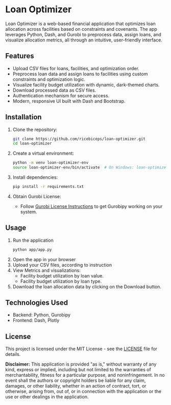 # Loan Optimizer

Loan Optimizer is a web-based financial application that optimizes loan allocation across facilities based on constraints and covenants. The app leverages Python, Dash, and Gurobi to preprocess data, assign loans, and visualize allocation metrics, all through an intuitive, user-friendly interface.

## Features

- Upload CSV files for loans, facilities, and optimization order.
- Preprocess loan data and assign loans to facilities using custom constraints and optimization logic.
- Visualize facility budget utilization with dynamic, dark-themed charts.
- Download processed data as CSV files.
- Authentication mechanism for secure access.
- Modern, responsive UI built with Dash and Bootstrap.

## Installation

1. Clone the repository:
   ```bash
   git clone https://github.com/ricebiceps/loan-optimizer.git
   cd loan-optimizer
    ```

2. Create a virtual environment:
    ```bash
    python -m venv loan-optimizer-env
    source loan-optimizer-env/bin/activate  # On Windows: loan-optimizer-env\Scripts\activate
    ```

3. Install dependencies:
    ```bash
    pip install -r requirements.txt
    ```

4. Obtain Gurobi License: 
    - Follow [Gurobi License Instructions](https://support.gurobi.com/hc/en-us/articles/12684663118993-How-do-I-obtain-a-Gurobi-license) to get Gurobipy working on your system. 

## Usage 
1. Run the application 
    ```bash
    python app/app.py
    ```
2. Open the app in your browser
3. Upload your CSV files, according to instruction
4. View Metrics and visualizations:
    - Facility budget utilization by loan value.
    - Facility budget utilization by loan type.
5. Download the loan allocation data by clicking on the Download button.

## Technologies Used 
- Backend: Python, Gurobipy
- Frontend: Dash, Plotly

## License

This project is licensed under the MIT License - see the [LICENSE](LICENSE) file for details.

**Disclaimer:** This application is provided "as is," without warranty of any kind, express or implied, including but not limited to the warranties of merchantability, fitness for a particular purpose, and noninfringement. In no event shall the authors or copyright holders be liable for any claim, damages, or other liability, whether in an action of contract, tort, or otherwise, arising from, out of, or in connection with the application or the use or other dealings in the application.

